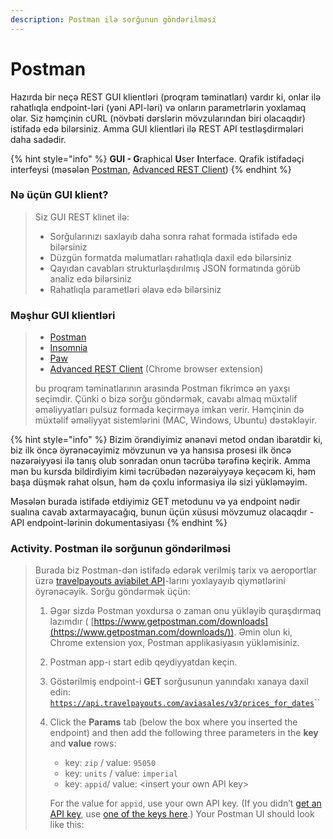 ```yaml
---
description: Postman ilə sorğunun göndərilməsi
---
```


# Postman

Hazırda bir neçə REST GUI klientləri (proqram təminatları) vardır ki, onlar ilə rahatlıqla endpoint-ləri (yəni API-ləri) və onların parametrlərin yoxlamaq olar. Siz həmçinin cURL (növbəti dərslərin mövzularından biri olacaqdır) istifadə edə bilərsiniz. Amma GUI klientləri ilə REST API testləşdirmələri daha sadədir.

{% hint style="info" %}
**GUI - G**raphical **U**ser **I**nterface. Qrafik istifadəçi interfeysi (məsələn [Postman](https://www.getpostman.com/), [Advanced REST Client](https://chrome.google.com/webstore/detail/advanced-rest-client/hgmloofddffdnphfgcellkdfbfbjeloo))
{% endhint %}

### Nə üçün GUI klient?

> Siz GUI REST klinet ilə:
>
> * Sorğularınızı saxlayıb daha sonra rahat formada istifadə edə bilərsiniz
> * Düzgün formatda məlumatları rahatlıqla daxil edə bilərsiniz
> * Qayıdan cavabları strukturlaşdırılmış JSON formatında görüb analiz edə bilərsiniz
> * Rahatlıqla parametləri əlavə edə bilərsiniz

### Məşhur GUI klientləri

> * [Postman](https://www.getpostman.com/)
> * [Insomnia](https://insomnia.rest/)
> * [Paw](https://luckymarmot.com/paw)
> * [Advanced REST Client](https://chrome.google.com/webstore/detail/advanced-rest-client/hgmloofddffdnphfgcellkdfbfbjeloo) (Chrome browser extension)
>
> bu proqram təminatlarının arasında Postman fikrimcə ən yaxşı seçimdir. Çünki o bizə sorğu göndərmək, cavabı almaq müxtəlif əməliyyatları pulsuz formada keçirməyə imkan verir. Həmçinin də müxtəlif əməliyyat sistemlərini (MAC,  Windows, Ubuntu) dəstəkləyir.

{% hint style="info" %}
Bizim örəndiyimiz ənənəvi metod ondan ibarətdir ki, biz ilk öncə öyrənəcəyimiz mövzunun və ya hansısa prosesi ilk öncə nəzərəiyyəsi ilə tanış olub sonradan onun təcrübə tərəfinə keçirik. Amma mən bu kursda bildirdiyim kimi təcrübədən nəzərəiyyəyə keçəcəm ki, həm başa düşmək rahat olsun, həm də çoxlu informasiya ilə sizi yükləməyim.

Məsələn burada istifadə etdiyimiz GET metodunu və ya endpoint nədir sualına cavab axtarmayacağıq, bunun üçün xüsusi mövzumuz olacaqdır - API endpoint-lərinin dokumentasiyası
{% endhint %}

### Activity. Postman ilə sorğunun göndərilməsi&#x20;

> Burada biz Postman-dən istifadə edərək verilmiş tarix və aeroportlar üzrə [travelpayouts aviabilet API](https://support.travelpayouts.com/hc/en-us/articles/203956163-Travel-insights-with-Aviasales-Data-API)-larını yoxlayayıb qiymətlərini öyrənəcəyik. Sorğu göndərmək üçün:
>
> 1. Əgər sizdə Postman yoxdursa o zaman onu yükləyib quraşdırmaq lazımdır ( [https://www.getpostman.com/downloads](https://www.getpostman.com/downloads/)). Əmin olun ki, Chrome extension yox, Postman applikasiyasın yükləmisiniz.
> 2. Postman app-ı start edib qeydiyyatdan keçin.&#x20;
> 3. Göstərilmiş endpoint-i **GET** sorğusunun yanındakı xanaya daxil edin: [`https://api.travelpayouts.com/aviasales/v3/prices_for_dates`](https://api.travelpayouts.com/aviasales/v3/prices\_for\_dates)``
> 4.  Click the **Params** tab (below the box where you inserted the endpoint) and then add the following three parameters in the **key** and **value** rows:
>
>     * key: `zip` / value: `95050`
>     * key: `units` / value: `imperial`
>     * key: `appid`/ value: \<insert your own API key>
>
>     For the value for `appid`, use your own API key. (If you didn’t [get an API key](https://idratherbewriting.com/learnapidoc/docapis\_get\_auth\_keys.html), use [one of the keys here](http://idratherbewriting.site/apikeys).) Your Postman UI should look like this:
